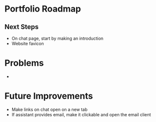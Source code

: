 # Portfolio Roadmap

## Next Steps

- On chat page, start by making an introduction
- Website favicon

# Problems

-

# Future Improvements

- Make links on chat open on a new tab
- If assistant provides email, make it clickable and open the email client
